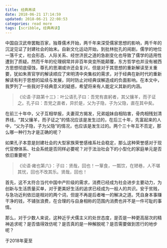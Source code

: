 ```yaml
---
title: 经典再读
date: 2018-06-21 17:14:59
updated: 2018-06-21 22:08:53
categories: read more
tags: [scribble, 经典再读]
---
```


中国自汉武帝罢黜百家，独尊儒术开始，两千年来深受儒家思想的影响，两千年的沉淀见证了封建社会的始末。自新文化运动开始，到批林批孔的闹剧，儒学的地位一落千丈，社会形态、人际关系、经世济民之道的急剧变化也导致了儒学的适用性遭到了质疑。然而千年的伦理纲常并非百年突变所能颠覆，东方哲学也并没有被西方思想彻底侵蚀，尊孔的思潮或许还会复兴，但是对于其思想的重新解读至关重要，犹如朱熹官学的解读顺应了宋明清中央集权的需求，对于经典在新时代的重新解读有利于思想的延续与发展，同时防止对经典误解造成的负面影响。在本文中，我罗列了一些我对于经典意义的疑惑，希望将来有人能定义其新的内涵。

<!--more-->

> 《论语·子路第十三》：叶公语孔子曰：吾党有直躬者，其父攘羊，而子证之。孔子曰：吾党之直者，异於是，父为子隐，子为父隐，直在其中矣。

在前三十年中，父子互相举报，夫妻双方揭发，兄弟姐妹自相陷害，骨肉相残划清界线，“其父攘羊，而子证之”的情况应该是发生过的，在后三十年，先富起来的人中，“父为子隐，子为父隐”的情况，也应该是发生过的。两个三十年互不否定，那么哪一种行为才是正确的呢？

如果孔子本意是封建社会的大型家族荣誉感维系社会稳定，那么这种荣誉感对于现代官僚体系、社会系统是否同样必要呢？对于法治社会下的小型化的家庭单元是否依旧重要呢？



> 《论语·雍也第六》：子曰：贤哉，回也！一箪食，一瓢饮，在陋巷，人不堪其忧，回也不改其乐。贤哉，回也！

首先，这不太符合当代中国中产阶级的需求，消费已经成为社会进步主要动力，为创新与生活质量买单，对于更美好生活的追求已经成为一般人的共识。安于贫贱，与急功近利依旧是相对的两个词，但是不再是后者唯一的解决之道。凭自身本事赚干净的钱，不铺张浪费，在合理的与自身相称的范围内消费也并不是一件可耻的事情。

那么，对于少数人来说，这种近乎犬儒主义的处世态度，是否是一种更高层次的精神追求呢？是否值得效仿呢？是否真的是一种解脱呢？是否需要做到苦行的地步呢？



于2018年夏至
